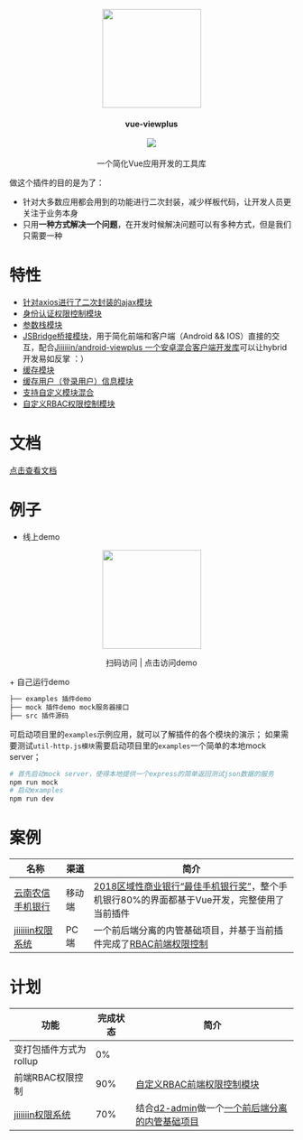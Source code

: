 <p align="center">
  <a href="https://github.com/Jiiiiiin/vue-viewplus">
    <img src="https://ws3.sinaimg.cn/large/006tNbRwgy1fwq8xk9nh9j305k05kdfs.jpg" width="175">
  </a>
</p>
<h4 align="center">vue-viewplus <br> <br> <img src="https://img.shields.io/badge/npm-0.9.10-orange.svg"/></h4>
<p align="center">一个简化Vue应用开发的工具库</p>

做这个插件的目的是为了：

+ 针对大多数应用都会用到的功能进行二次封装，减少样板代码，让开发人员更关注于业务本身
+ 只用**一种方式解决一个问题**，在开发时候解决问题可以有多种方式，但是我们只需要一种

# 特性
+ [针对axios进行了二次封装的ajax模块](http://jiiiiiin.cn/vue-viewplus/#/util-http)
+ [身份认证权限控制模块](http://jiiiiiin.cn/vue-viewplus/#/login-state-check)
+ [参数栈模块](http://jiiiiiin.cn/vue-viewplus/#/params-stack)
+ [JSBridge桥接模块](http://jiiiiiin.cn/vue-viewplus/#/js-bridge-context)，用于简化前端和客户端（Android && IOS）直接的交互，配合[Jiiiiiin/android-viewplus 一个安卓混合客户端开发库](https://github.com/Jiiiiiin/android-viewplus)可以让hybrid开发易如反掌 ：）
+ [缓存模块](http://jiiiiiin.cn/vue-viewplus/#/util-cache)
+ [缓存用户（登录用户）信息模块](http://jiiiiiin.cn/vue-viewplus/#/cache-userinfo)
+ [支持自定义模块混合](http://jiiiiiin.cn/vue-viewplus/#/global_api?id=mixin-)
+ [自定义RBAC权限控制模块](http://jiiiiiin.cn/vue-viewplus/#/rbac)

# 文档
[点击查看文档](http://jiiiiiin.cn/vue-viewplus/)

# 例子

+ 线上demo

<p align="center"><img src="https://ws3.sinaimg.cn/large/006tNbRwgy1fwv0ejzauhj305k05kweb.jpg" width="175"></p>

<p align="center">扫码访问 | <a herf="http://vue_viewplus_demo.jiiiiiin.cn/Info">点击访问demo</a></p>
+ 自己运行demo

```bash
├── examples 插件demo
├── mock 插件demo mock服务器接口
├── src 插件源码
```

可启动项目里的`examples`示例应用，就可以了解插件的各个模块的演示；
如果需要测试`util-http.js模块`需要启动项目里的`examples`一个简单的本地mock server；

```bash
# 首先启动mock server，使得本地提供一个express的简单返回测试json数据的服务
npm run mock
# 启动examples
npm run dev
```


# 案例

| 名称 | 渠道 | 简介 |
| ------ | ------ | ------ |
| [云南农信手机银行](http://sj.qq.com/myapp/detail.htm?apkName=com.csii.mobilebank) | 移动端 | [2018区域性商业银行“最佳手机银行奖”](https://mp.weixin.qq.com/s/n0QMYGBSdatmkXTfS9p6HA)，整个手机银行80%的界面都基于Vue开发，完整使用了当前插件 |
| [jiiiiiin权限系统](https://github.com/Jiiiiiin/jiiiiiin-security) | PC端 | 一个前后端分离的内管基础项目，并基于当前插件完成了[RBAC前端权限控制](https://github.com/Jiiiiiin/jiiiiiin-security/blob/master/jiiiiiin-client-manager/src/plugin/vue-viewplus/rbac.js#L124) |



# 计划
| 功能 | 完成状态 | 简介 |
| ------ | ------ | ------ |
| 变打包插件方式为rollup | 0% | |
| 前端RBAC权限控制 | 90% | [自定义RBAC前端权限控制模块](https://github.com/Jiiiiiin/jiiiiiin-security/blob/master/jiiiiiin-client-manager/src/plugin/vue-viewplus/rbac.js#L124) |
| [jiiiiiin权限系统](https://github.com/Jiiiiiin/jiiiiiin-security) | 70% | 结合[d2-admin](https://gi]thub.com/d2-projects/d2-admin)做一个[一个前后端分离的内管基础项目](https://github.com/Jiiiiiin/jiiiiiin-security) |



